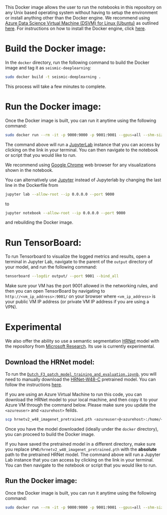 This Docker image allows the user to run the notebooks in this repository on any Unix based operating system without having to setup the environment or install anything other than the Docker engine. We recommend using [Azure Data Science Virtual Machine (DSVM) for Linux (Ubuntu)](https://docs.microsoft.com/en-us/azure/machine-learning/data-science-virtual-machine/dsvm-ubuntu-intro) as outlined [here](../README.md#compute-environment). For instructions on how to install the Docker engine, click [here](https://www.docker.com/get-started). 

# Build the Docker image:

In the `docker` directory, run the following command to build the Docker image and tag it as `seismic-deeplearning`: 

```bash
sudo docker build -t seismic-deeplearning . 
```
This process will take a few minutes to complete. 

# Run the Docker image:
Once the Docker image is built, you can run it anytime using the following command:
```bash
sudo docker run --rm -it -p 9000:9000 -p 9001:9001 --gpus=all --shm-size 11G seismic-deeplearning
```
The command above will run a [JupyterLab](https://jupyterlab.readthedocs.io/en/stable/) instance that you can access by clicking on the link in your terminal. You can then navigate to the notebook or script that you would like to run.

We recommend using [Google Chrome](https://www.google.com/chrome/) web browser for any visualizations shown in the notebook.

You can alternatively use [Jupyter](https://jupyter.org/) instead of Jupyterlab by changing the last line in the Dockerfile from
```bash
jupyter lab --allow-root --ip 0.0.0.0 --port 9000
```  
to
```bash
jupyter notebook --allow-root --ip 0.0.0.0 --port 9000
```
and rebuilding the Docker image.

# Run TensorBoard:
To run Tensorboard to visualize the logged metrics and results, open a terminal in Jupyter Lab, navigate to the parent of the `output` directory of your model, and run the following command: 
```bash 
tensorboard --logdir output/ --port 9001 --bind_all
```
Make sure your VM has the port 9001 allowed in the networking rules, and then you can open TensorBoard by navigating to `http://<vm_ip_address>:9001/` on your browser where `<vm_ip_address>` is your public VM IP address (or private VM IP address if you are using a VPN).

# Experimental

We also offer the ability so use a semantic segmentation [HRNet](https://github.com/HRNet/HRNet-Semantic-Segmentation) model with the repository from 
[Microsoft Research](https://www.microsoft.com/en-us/research/). Its use is currently experimental. 

## Download the HRNet model: 

To run the [`Dutch_F3_patch_model_training_and_evaluation.ipynb`](https://github.com/microsoft/seismic-deeplearning/blob/master/examples/interpretation/notebooks/Dutch_F3_patch_model_training_and_evaluation.ipynb), you will need to manually download the [HRNet-W48-C](https://1drv.ms/u/s!Aus8VCZ_C_33dKvqI6pBZlifgJk) pretrained model. You can follow the instructions [here](../README.md#pretrained-models). 

If you are using an Azure Virtual Machine to run this code, you can download the HRNet model to your local machine, and then copy it to your Azure VM through the command below. Please make sure you update the `<azureuser>` and `<azurehost>` feilds.
```bash
scp hrnetv2_w48_imagenet_pretrained.pth <azureuser>@<azurehost>:/home/<azureuser>/seismic-deeplearning/docker/hrnetv2_w48_imagenet_pretrained.pth
```
Once you have the model downloaded (ideally under the `docker` directory), you can proceed to build the Docker image. 

If you have saved the pretrained model in a different directory, make sure you replace `$PWD/hrnetv2_w48_imagenet_pretrained.pth` with the **absolute** path to the pretrained HRNet model. 
The command above will run a Jupyter Lab instance that you can access by clicking on the link in your terminal. You can then navigate to the notebook or script that you would like to run.

## Run the Docker image:
Once the Docker image is built, you can run it anytime using the following command:
```bash
sudo docker run --rm -it -p 9000:9000 -p 9001:9001 --gpus=all --shm-size 11G --mount type=bind,source=$PWD/hrnetv2_w48_imagenet_pretrained.pth,target=/home/username/seismic-deeplearning/docker/hrnetv2_w48_imagenet_pretrained.pth seismic-deeplearning
```

